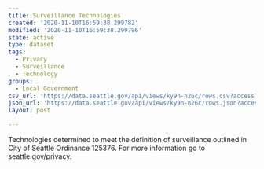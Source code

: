 ```yaml
---
title: Surveillance Technologies
created: '2020-11-10T16:59:38.299782'
modified: '2020-11-10T16:59:38.299796'
state: active
type: dataset
tags:
  - Privacy
  - Surveillance
  - Technology
groups:
  - Local Government
csv_url: 'https://data.seattle.gov/api/views/ky9n-n26c/rows.csv?accessType=DOWNLOAD'
json_url: 'https://data.seattle.gov/api/views/ky9n-n26c/rows.json?accessType=DOWNLOAD'
layout: post

---
```

Technologies determined to meet the definition of surveillance outlined in City of Seattle Ordinance 125376. For more information go to seattle.gov/privacy.
